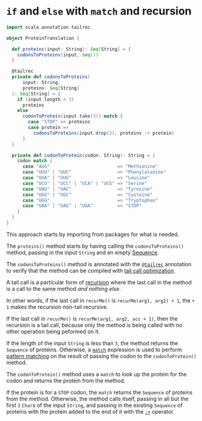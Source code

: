 # `if` and `else` with `match` and recursion

```scala
import scala.annotation.tailrec

object ProteinTranslation {

  def proteins(input: String): Seq[String] = {
    codonsToProteins(input, Seq())
  }

  @tailrec
  private def codonsToProteins(
      input: String,
      proteins: Seq[String]
  ): Seq[String] = {
    if (input.length < 3)
      proteins
    else
      codonToProtein(input.take(3)) match {
        case "STOP" => proteins
        case protein =>
          codonsToProteins(input.drop(3), proteins :+ protein)
      }
  }

  private def codonToProtein(codon: String): String = {
    codon match {
      case "AUG"                         => "Methionine"
      case "UUU" | "UUC"                 => "Phenylalanine"
      case "UUA" | "UUG"                 => "Leucine"
      case "UCU" | "UCC" | "UCA" | "UCG" => "Serine"
      case "UAU" | "UAC"                 => "Tyrosine"
      case "UGU" | "UGC"                 => "Cysteine"
      case "UGG"                         => "Tryptophan"
      case "UAA" | "UAG" | "UGA"         => "STOP"
    }
  }
}
```

This approach starts by importing from packages for what is needed.

The `proteins()` method starts by having calling the `codonsToProteins()` method,
passing in the input `String` and en empty [Sequence][sequence].

The `codonsToProteins()` method is annotated with the [`@tailrec`][tailrec-annotation] annotation to verify that the method can be compiled
with [tail call optimization][tail-opt].

A tail call is a particular form of [recursion][recursion] where the last call in the method is a call to the same method _and nothing else_.

In other words, if the last call in `recurMe()` is `recurMe(arg1, arg2) + 1`, the `+ 1` makes the recursion non-tail recursive.

If the last call in `recurMe()` is `recurMe(arg1, arg2, acc + 1)`, then the recursion is a tail call, because only the method is being called
with no other operation being peformed on it.

If the length of the input `String` is less than `3`, the method returns the `Sequence` of proteins.
Otherwise, a [`match`][match] expression is used to perform [pattern matching][pattern-matching] on the result of passing the codon
to the `codonToProtein()` method.

The `codonToProtein()` method uses a `match` to look up the protein for the codon and returns the protein from the method.

If the protein is for a `STOP` codon, the `match` returns the `Sequence` of proteins from the method.
Otherwise, the method calls itself, passing in all but the first `3` `Char`s of the input `String`,
and passing in the existing `Sequence` of proteins with the protein added to the end of it with the [`:+`][append-operator] operator.

[sequence]: https://www.geeksforgeeks.org/scala-sequence/
[match]: https://docs.scala-lang.org/tour/pattern-matching.html
[recursion]: https://www.geeksforgeeks.org/recursion-in-scala/
[tailrec-annotation]: https://www.scala-lang.org/api/2.12.1/scala/annotation/tailrec.html
[tail-opt]: https://www.baeldung.com/scala/tail-recursion
[pattern-matching]: https://docs.scala-lang.org/tour/pattern-matching.html
[append-operator]: https://alvinalexander.com/scala/how-to-append-prepend-items-vector-seq-in-scala/
